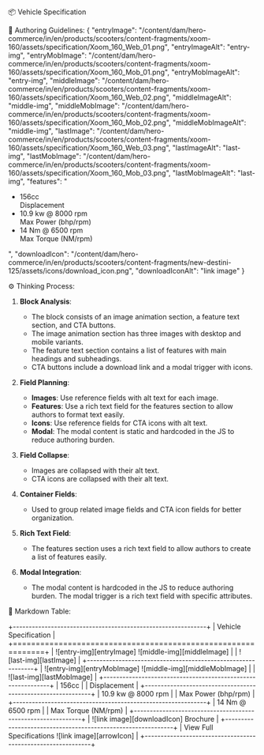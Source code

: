 
  📦 Vehicle Specification

  📝 Authoring Guidelines:
  {
    "entryImage": "/content/dam/hero-commerce/in/en/products/scooters/content-fragments/xoom-160/assets/specification/Xoom_160_Web_01.png",
    "entryImageAlt": "entry-img",
    "entryMobImage": "/content/dam/hero-commerce/in/en/products/scooters/content-fragments/xoom-160/assets/specification/Xoom_160_Mob_01.png",
    "entryMobImageAlt": "entry-img",
    "middleImage": "/content/dam/hero-commerce/in/en/products/scooters/content-fragments/xoom-160/assets/specification/Xoom_160_Web_02.png",
    "middleImageAlt": "middle-img",
    "middleMobImage": "/content/dam/hero-commerce/in/en/products/scooters/content-fragments/xoom-160/assets/specification/Xoom_160_Mob_02.png",
    "middleMobImageAlt": "middle-img",
    "lastImage": "/content/dam/hero-commerce/in/en/products/scooters/content-fragments/xoom-160/assets/specification/Xoom_160_Web_03.png",
    "lastImageAlt": "last-img",
    "lastMobImage": "/content/dam/hero-commerce/in/en/products/scooters/content-fragments/xoom-160/assets/specification/Xoom_160_Mob_03.png",
    "lastMobImageAlt": "last-img",
    "features": "<ul><li>156cc<br>Displacement</li><li>10.9 kw @ 8000 rpm<br>Max Power (bhp/rpm)</li><li>14 Nm @ 6500 rpm<br>Max Torque (NM/rpm)</li></ul>",
    "downloadIcon": "/content/dam/hero-commerce/in/en/products/scooters/content-fragments/new-destini-125/assets/icons/download_icon.png",
    "downloadIconAlt": "link image"
  }

  ⚙️ Thinking Process:

  1. **Block Analysis**:
     - The block consists of an image animation section, a feature text section, and CTA buttons.
     - The image animation section has three images with desktop and mobile variants.
     - The feature text section contains a list of features with main headings and subheadings.
     - CTA buttons include a download link and a modal trigger with icons.

  2. **Field Planning**:
     - **Images**: Use reference fields with alt text for each image.
     - **Features**: Use a rich text field for the features section to allow authors to format text easily.
     - **Icons**: Use reference fields for CTA icons with alt text.
     - **Modal**: The modal content is static and hardcoded in the JS to reduce authoring burden.

  3. **Field Collapse**:
     - Images are collapsed with their alt text.
     - CTA icons are collapsed with their alt text.

  4. **Container Fields**:
     - Used to group related image fields and CTA icon fields for better organization.

  5. **Rich Text Field**:
     - The features section uses a rich text field to allow authors to create a list of features easily.

  6. **Modal Integration**:
     - The modal content is hardcoded in the JS to reduce authoring burden. The modal trigger is a rich text field with specific attributes.

  📄 Markdown Table:

  +-------------------------------------------------------------+
  | Vehicle Specification                                       |
  +=============================================================+
  | ![entry-img][entryImage] ![middle-img][middleImage]        |
  | ![last-img][lastImage]                                     |
  +-------------------------------------------------------------+
  | ![entry-img][entryMobImage] ![middle-img][middleMobImage] |
  | ![last-img][lastMobImage]                                 |
  +-------------------------------------------------------------+
  | 156cc                                                      |
  | Displacement                                                |
  +-------------------------------------------------------------+
  | 10.9 kw @ 8000 rpm                                          |
  | Max Power (bhp/rpm)                                         |
  +-------------------------------------------------------------+
  | 14 Nm @ 6500 rpm                                            |
  | Max Torque (NM/rpm)                                         |
  +-------------------------------------------------------------+
  | ![link image][downloadIcon] Brochure                       |
  +-------------------------------------------------------------+
  | View Full Specifications ![link image][arrowIcon]          |
  +-------------------------------------------------------------+
    